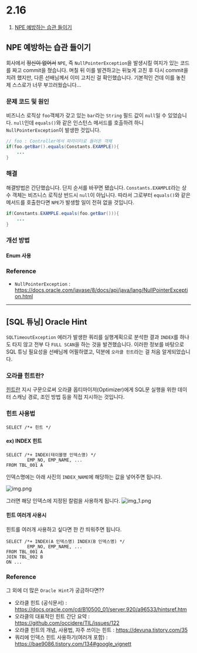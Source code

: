 # 2.16

1. [NPE 예방하는 습관 들이기](#npe-예방하는-습관-들이기)

## NPE 예방하는 습관 들이기
회사에서 ~~정신이 없어서~~  `NPE`, 즉 `NullPointerException`을 발생시킬 여지가 있는 코드를 짜고 commit을 쳤습니다.
며칠 뒤 이를 발견하고는 뒤늦게 고친 후 다시 commit을 치려 했지만, 다른 선배님께서 이미 고치신 걸 확인했습니다.
기본적인 건데 이를 놓친 제 스스로가 너무 부끄러웠습니다...

### 문제 코드 및 원인
비즈니스 로직상 `foo`객체가 갖고 있는 `bar`라는 `String` 필드 값이 `null`일 수 있었습니다.
`null`인데 `equals()`와 같은 인스턴스 메서드를 호출하려 하니 `NullPointerException`이 발생한 것입니다.
```java
// foo : Controller에서 파라미터로 들어온 객체
if(foo.getBar().equals(Constants.EXAMPLE)){
    ...
}
```

### 해결
해결방법은 간단했습니다. 단지 순서를 바꾸면 됐습니다.
`Constants.EXAMPLE`라는 상수 객체는 비즈니스 로직상 반드시 `null`이 아닙니다. 
따라서 그로부터 `equals()`와 같은 메서드를 호출한다면 `NPE`가 발생할 일이 전혀 없을 것입니다.
```java
if(Constants.EXAMPLE.equals(foo.getBar())){
    ...
}
```


### 개선 방법
#### Enum 사용

### Reference
- `NullPointerException` : https://docs.oracle.com/javase/8/docs/api/java/lang/NullPointerException.html

---

## [SQL 튜닝] Oracle Hint
`SQLTimeoutException` 에러가 발생한 쿼리를 실행계획으로 분석한 결과 `INDEX`를 하나도 타지 않고 전부 다 `FULL SCAN`을 하는 것을 발견했습니다.
이러한 정보를 바탕으로 SQL 튜닝 필요성을 선배님께 어필하였고, 덕분에 `오라클 힌트`라는 걸 처음 알게되었습니다. 

### 오라클 힌트란?
[힌트란](https://docs.oracle.com/cd/B10500_01/server.920/a96533/hintsref.htm) 지시 구문으로써 오라클 옵티마이저(Optimizer)에게 SQL문 실행을 위한 데이터 스캐닝 경로, 조인 방법 등을 직접 지시하는 것입니다.

### 힌트 사용법
```oracle
SELECT /*+ 힌트 */
```

#### ex) INDEX 힌트
```oracle
SELECT /*+ INDEX(테이블명 인덱스명) */
        EMP_NO, EMP_NAME, ...
FROM TBL_001 A
```
인덱스명에는 아래 사진의 `INDEX_NAME`에 해당하는 값을 넣어주면 됩니다.

![img.png](img.png)

그러면 해당 인덱스에 지정된 칼럼을 사용하게 됩니다.
![img_1.png](img_1.png)

#### 힌트 여러개 사용시
힌트를 여러개 사용하고 싶다면 한 칸 띄워주면 됩니다.
```oracle
SELECT /*+ INDEX(A 인덱스명) INDEX(B 인덱스명) */
        EMP_NO, EMP_NAME, ...
FROM TBL_001 A
JOIN TBL_002 B 
ON ...
```

### Reference
그 외에 더 많은 `Oracle Hint`가 궁금하다면??
- 오라클 힌트 (공식문서) : https://docs.oracle.com/cd/B10500_01/server.920/a96533/hintsref.htm
- 오라클의 대표적인 힌트 간단 요약 : https://github.com/occidere/TIL/issues/122
- 오라클 힌트의 개념, 사용법, 자주 쓰이는 힌트 : https://devuna.tistory.com/35
- 쿼리에 인덱스 힌트 사용하기(여러개 포함) : https://bae9086.tistory.com/134#google_vignett